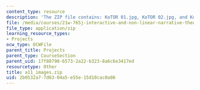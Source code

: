 ```yaml
---
content_type: resource
description: 'The ZIP file contains: KoTOR 01.jpg, KoTOR 02.jpg, and KoTOR 03.jpg.'
file: /media/courses/21w-765j-interactive-and-non-linear-narrative-theory-and-practice-spring-2004/2b0532a77d6304a5e55e15d10cac0a86_a11_images.zip
file_type: application/zip
learning_resource_types:
- Projects
ocw_type: OCWFile
parent_title: Projects
parent_type: CourseSection
parent_uid: 17f80790-6573-2a22-b323-8a6c6e3417ed
resourcetype: Other
title: a11_images.zip
uid: 2b0532a7-7d63-04a5-e55e-15d10cac0a86
---
```

